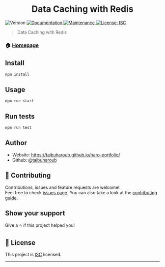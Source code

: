 <h1 align="center"> Data Caching with Redis </h1>
<p>
  <img alt="Version" src="https://img.shields.io/badge/version-1.0.0-blue.svg?cacheSeconds=2592000" />
  <a href="https://github.com/taibuharoub/data-caching-with-redis#readme" target="_blank">
    <img alt="Documentation" src="https://img.shields.io/badge/documentation-yes-brightgreen.svg" />
  </a>
  <a href="https://github.com/taibuharoub/data-caching-with-redis/graphs/commit-activity" target="_blank">
    <img alt="Maintenance" src="https://img.shields.io/badge/Maintained%3F-yes-green.svg" />
  </a>
  <a href="https://github.com/taibuharoub/data-caching-with-redis/blob/master/LICENSE" target="_blank">
    <img alt="License: ISC" src="https://img.shields.io/github/license/taibuharoub/data-caching-with-redis" />
  </a>
</p>

> Data Caching with Redis

### 🏠 [Homepage](https://github.com/taibuharoub/data-caching-with-redis#readme)

## Install

```sh
npm install
```

## Usage

```sh
npm run start
```

## Run tests

```sh
npm run test
```

## Author

* Website: https://taibuharoub.github.io/haro-portfolio/
* Github: [@taibuharoub](https://github.com/taibuharoub)

## 🤝 Contributing

Contributions, issues and feature requests are welcome!<br />Feel free to check [issues page](https://github.com/taibuharoub/data-caching-with-redis/issues). You can also take a look at the [contributing guide](https://github.com/taibuharoub/data-caching-with-redis/blob/master/CONTRIBUTING.md).

## Show your support

Give a ⭐️ if this project helped you!

## 📝 License

This project is [ISC](https://github.com/taibuharoub/data-caching-with-redis/blob/master/LICENSE) licensed.

***
